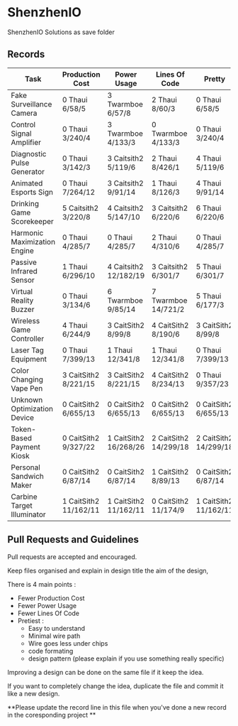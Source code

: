 # ShenzhenIO
ShenzhenIO Solutions as save folder

## Records

Task                         | Production Cost       | Power Usage           | Lines Of Code         | Pretty
---------------------------- | --------------------- | --------------------- | --------------------- | ---------------
Fake Surveillance Camera     | 0 Thaui 6/58/5        | 3 Twarmboe 6/57/8     | 2 Thaui 8/60/3        | 0 Thaui 6/58/5
Control Signal Amplifier     | 0 Thaui 3/240/4       | 3 Twarmboe 4/133/3    | 0 Twarmboe 4/133/3    | 0 Thaui 3/240/4
Diagnostic Pulse Generator   | 0 Thaui 3/142/3       | 3 Caitsith2 5/119/6   | 2 Thaui 8/426/1       | 4 Thaui 5/119/6
Animated Esports Sign        | 0 Thaui 7/264/12      | 3 Caitsith2 9/91/14   | 1 Thaui 8/126/3       | 4 Thaui 9/91/14
Drinking Game Scorekeeper    | 5 Caitsith2 3/220/8   | 4 Caitsith2 5/147/10  | 3 Caitsith2 6/220/6   | 6 Thaui 6/220/6
Harmonic Maximization Engine | 0 Thaui 4/285/7       | 0 Thaui 4/285/7       | 2 Thaui 4/310/6       | 0 Thaui 4/285/7
Passive Infrared Sensor      | 1 Thaui 6/296/10      | 4 Caitsith2 12/182/19 | 3 Caitsith2 6/301/7   | 5 Thaui 6/301/7
Virtual Reality Buzzer       | 0 Thaui 3/134/6       | 6 Twarmboe 9/85/14    | 7 Twarmboe 14/721/2   | 5 Thaui 6/177/3
Wireless Game Controller     | 4 Thaui 6/244/9       | 3 CaitSith2 8/99/8    | 4 CaitSith2 8/190/6   | 3 CaitSith2 8/99/8
Laser Tag Equipment          | 0 Thaui 7/399/13      | 1 Thaui 12/341/8      | 1 Thaui 12/341/8      | 0 Thaui 7/399/13
Color Changing Vape Pen      | 3 CaitSith2 8/221/15  | 3 CaitSith2 8/221/15  | 4 CaitSith2 8/234/13  | 0 Thaui 9/357/23
Unknown Optimization Device  | 0 CaitSith2 6/655/13  | 0 CaitSith2 6/655/13  | 0 CaitSith2 6/655/13  | 0 CaitSith2 6/655/13
Token-Based Payment Kiosk    | 0 CaitSith2 9/327/22  | 1 CaitSith2 16/268/26 | 2 CaitSith2 14/299/18 | 2 CaitSith2 14/299/18
Personal Sandwich Maker      | 0 CaitSith2 6/87/14   | 0 CaitSith2 6/87/14   | 1 CaitSith2 8/89/13   | 0 CaitSith2 6/87/14
Carbine Target Illuminator   | 1 CaitSith2 11/162/11 | 1 CaitSith2 11/162/11 | 0 CaitSith2 11/174/9  | 1 CaitSith2 11/162/11

## Pull Requests and Guidelines

Pull requests are accepted and encouraged.

Keep files organised and explain in design title the aim of the design, 

There is 4 main points :
 * Fewer Production Cost
 * Fewer Power Usage
 * Fewer Lines Of Code
 * Pretiest :
   * Easy to understand
   * Minimal wire path
   * Wire goes less under chips
   * code formating
   * design pattern (please explain if you use something really specific)
 
Improving a design can be done on the same file if it keep the idea.

If you want to completely change the idea, duplicate the file and commit it like a new design.

**Please update the record line in this file when you've done a new record in the coresponding project **
